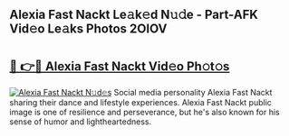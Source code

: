## Alexia Fast Nackt Le𝚊k𝚎d N𝚞𝚍e - Part-AFK Vid𝚎o Le𝚊ks Photos 2OlOV

# <h2><a href="http://fb2pa1.evod.top/?m=Alexia+Fast+Nackt">🔗 👉🔴 Alexia Fast Nackt Vid𝚎o Ph𝚘t𝚘s</a></h2>

[![Alexia Fast Nackt N𝚞d𝚎s](https://i.imgur.com/8V9OHl7.gif)](http://fb2pa1.evod.top/?m=Alexia+Fast+Nackt)
Social media personality Alexia Fast Nackt sharing their dance and lifestyle experiences. Alexia Fast Nackt public image is one of resilience and perseverance, but he's also known for his sense of humor and lightheartedness. 
